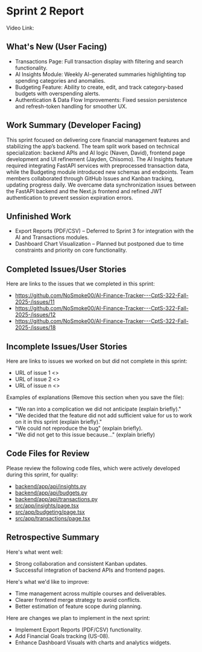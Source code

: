 # Sprint 2 Report 
Video Link: 
## What's New (User Facing)
 * Transactions Page: Full transaction display with filtering and search functionality.
 * AI Insights Module: Weekly AI-generated summaries highlighting top spending categories and anomalies.
 * Budgeting Feature: Ability to create, edit, and track category-based budgets with overspending alerts.
 * Authentication & Data Flow Improvements: Fixed session persistence and refresh-token handling for smoother UX.
 

## Work Summary (Developer Facing)
This sprint focused on delivering core financial management features and stabilizing the app’s backend. The team split work based on technical specialization: backend APIs and AI logic (Naven, David), frontend page development and UI refinement (Jayden, Chisomo). The AI Insights feature required integrating FastAPI services with preprocessed transaction data, while the Budgeting module introduced new schemas and endpoints. Team members collaborated through GitHub Issues and Kanban tracking, updating progress daily. We overcame data synchronization issues between the FastAPI backend and the Next.js frontend and refined JWT authentication to prevent session expiration errors.

## Unfinished Work
* Export Reports (PDF/CSV) – Deferred to Sprint 3 for integration with the AI and Transactions modules.
* Dashboard Chart Visualization – Planned but postponed due to time constraints and priority on core functionality.
## Completed Issues/User Stories
Here are links to the issues that we completed in this sprint:

 * https://github.com/NoSmoke00/AI-Finance-Tracker---CptS-322-Fall-2025-/issues/11
 * https://github.com/NoSmoke00/AI-Finance-Tracker---CptS-322-Fall-2025-/issues/12
 * https://github.com/NoSmoke00/AI-Finance-Tracker---CptS-322-Fall-2025-/issues/18

 
 ## Incomplete Issues/User Stories
 Here are links to issues we worked on but did not complete in this sprint:
 
 * URL of issue 1 <<One sentence explanation of why issue was not completed>>
 * URL of issue 2 <<One sentence explanation of why issue was not completed>>
 * URL of issue n <<One sentence explanation of why issue was not completed>>
 
 Examples of explanations (Remove this section when you save the file):
  * "We ran into a complication we did not anticipate (explain briefly)." 
  * "We decided that the feature did not add sufficient value for us to work on it in this sprint (explain briefly)."
  * "We could not reproduce the bug" (explain briefly).
  * "We did not get to this issue because..." (explain briefly)

## Code Files for Review
Please review the following code files, which were actively developed during this sprint, for quality:
 * [backend/app/api/insights.py](https://github.com/NoSmoke00/AI-Finance-Tracker---CptS-322-Fall-2025-/blob/main/backend/app/api/insights.py)
 * [backend/app/api/budgets.py](https://github.com/NoSmoke00/AI-Finance-Tracker---CptS-322-Fall-2025-/blob/main/backend/app/api/budgets.py)
 * [backend/app/api/transactions.py](https://github.com/NoSmoke00/AI-Finance-Tracker---CptS-322-Fall-2025-/blob/main/backend/app/api/transactions.py)
 * [src/app/insights/page.tsx](https://github.com/NoSmoke00/AI-Finance-Tracker---CptS-322-Fall-2025-/blob/main/frontend/src/app/insights/page.tsx)
 * [src/app/budgeting/page.tsx](https://github.com/NoSmoke00/AI-Finance-Tracker---CptS-322-Fall-2025-/blob/main/frontend/src/app/budgeting/page.tsx)
 * [src/app/transactions/page.tsx](https://github.com/NoSmoke00/AI-Finance-Tracker---CptS-322-Fall-2025-/blob/main/frontend/src/app/transactions/page.tsx)

## Retrospective Summary
Here's what went well:
  * Strong collaboration and consistent Kanban updates.
  * Successful integration of backend APIs and frontend pages.

Here's what we'd like to improve:
  * Time management across multiple courses and deliverables.
  * Clearer frontend merge strategy to avoid conflicts.
  * Better estimation of feature scope during planning.
  
Here are changes we plan to implement in the next sprint:
  * Implement Export Reports (PDF/CSV) functionality.
  * Add Financial Goals tracking (US-08).
  * Enhance Dashboard Visuals with charts and analytics widgets.